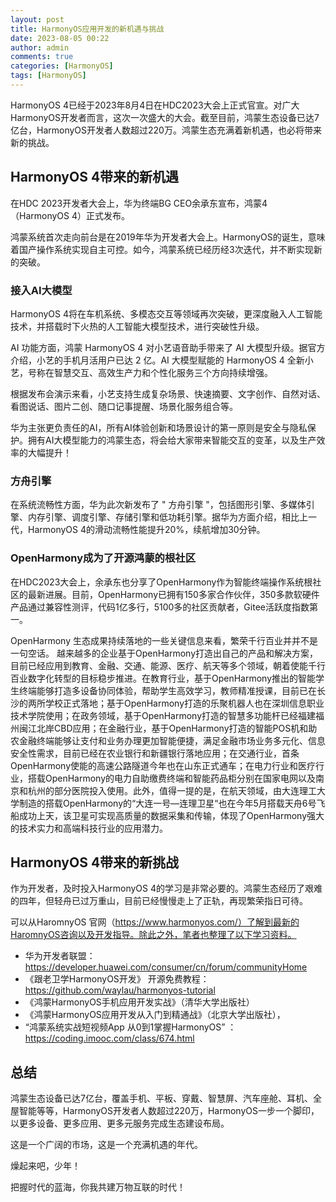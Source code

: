 ```yaml
---
layout: post
title: HarmonyOS应用开发的新机遇与挑战
date: 2023-08-05 00:22
author: admin
comments: true
categories: [HarmonyOS]
tags: [HarmonyOS]
---
```


HarmonyOS 4已经于2023年8月4日在HDC2023大会上正式官宣。对广大HarmonyOS开发者而言，这次一次盛大的大会。截至目前，鸿蒙生态设备已达7亿台，HarmonyOS开发者人数超过220万。鸿蒙生态充满着新机遇，也必将带来新的挑战。

<!-- more -->
## HarmonyOS 4带来的新机遇

在HDC 2023开发者大会上，华为终端BG CEO余承东宣布，鸿蒙4（HarmonyOS 4）正式发布。

鸿蒙系统首次走向前台是在2019年华为开发者大会上。HarmonyOS的诞生，意味着国产操作系统实现自主可控。如今，鸿蒙系统已经历经3次迭代，并不断实现新的突破。

### 接入AI大模型

HarmonyOS 4将在车机系统、多模态交互等领域再次突破，更深度融入人工智能技术，并搭载时下火热的人工智能大模型技术，进行突破性升级。

AI 功能方面，鸿蒙 HarmonyOS 4 对小艺语音助手带来了 AI 大模型升级。据官方介绍，小艺的手机月活用户已达 2 亿。AI 大模型赋能的 HarmonyOS 4 全新小艺，号称在智慧交互、高效生产力和个性化服务三个方向持续增强。

根据发布会演示来看，小艺支持生成复杂场景、快速摘要、文字创作、自然对话、看图说话、图片二创、随口记事提醒、场景化服务组合等。

华为主张更负责任的AI，所有AI体验创新和场景设计的第一原则是安全与隐私保护。拥有AI大模型能力的鸿蒙生态，将会给大家带来智能交互的变革，以及生产效率的大幅提升！

### 方舟引擎

在系统流畅性方面，华为此次新发布了 " 方舟引擎 "，包括图形引擎、多媒体引擎、内存引擎、调度引擎、存储引擎和低功耗引擎。据华为方面介绍，相比上一代，HarmonyOS 4的滑动流畅性能提升20%，续航增加30分钟。




### OpenHarmony成为了开源鸿蒙的根社区

在HDC2023大会上，余承东也分享了OpenHarmony作为智能终端操作系统根社区的最新进展。目前，OpenHarmony已拥有150多家合作伙伴，350多款软硬件产品通过兼容性测评，代码1亿多行，5100多的社区贡献者，Gitee活跃度指数第一。




OpenHarmony 生态成果持续落地的一些关键信息来看，繁荣千行百业并并不是一句空话。 越来越多的企业基于OpenHarmony打造出自己的产品和解决方案，目前已经应用到教育、金融、交通、能源、医疗、航天等多个领域，朝着使能千行百业数字化转型的目标稳步推进。在教育行业，基于OpenHarmony推出的智能学生终端能够打造多设备协同体验，帮助学生高效学习，教师精准授课，目前已在长沙的两所学校正式落地；基于OpenHarmony打造的乐聚机器人也在深圳信息职业技术学院使用；在政务领域，基于OpenHarmony打造的智慧多功能杆已经福建福州闽江北岸CBD应用；在金融行业，基于OpenHarmony打造的智能POS机和助农金融终端能够让支付和业务办理更加智能便捷，满足金融市场业务多元化、信息安全性需求，目前已经在农业银行和新疆银行落地应用；在交通行业，首条OpenHarmony使能的高速公路隧道今年也在山东正式通车；在电力行业和医疗行业，搭载OpenHarmony的电力自助缴费终端和智能药品柜分别在国家电网以及南京和杭州的部分医院投入使用。此外，值得一提的是，在航天领域，由大连理工大学制造的搭载OpenHarmony的“大连一号—连理卫星“也在今年5月搭载天舟6号飞船成功上天，该卫星可实现高质量的数据采集和传输，体现了OpenHarmony强大的技术实力和高端科技行业的应用潜力。

## HarmonyOS 4带来的新挑战

作为开发者，及时投入HarmonyOS 4的学习是非常必要的。鸿蒙生态经历了艰难的四年，但轻舟已过万重山，目前已经慢慢走上了正轨，再现繁荣指日可待。

可以从HaromnyOS 官网（https://www.harmonyos.com/）了解到最新的HaromnyOS咨询以及开发指导。除此之外，笔者也整理了以下学习资料。

* 华为开发者联盟：https://developer.huawei.com/consumer/cn/forum/communityHome
* 《跟老卫学HarmonyOS开发》 开源免费教程：https://github.com/waylau/harmonyos-tutorial
* 《鸿蒙HarmonyOS手机应用开发实战》（清华大学出版社）
* 《鸿蒙HarmonyOS应用开发从入门到精通战》（北京大学出版社），
* “鸿蒙系统实战短视频App 从0到1掌握HarmonyOS” ：https://coding.imooc.com/class/674.html

## 总结

鸿蒙生态设备已达7亿台，覆盖手机、平板、穿戴、智慧屏、汽车座舱、耳机、全屋智能等等，HarmonyOS开发者人数超过220万，HarmonyOS一步一个脚印，以更多设备、更多应用、更多元服务完成生态建设布局。

这是一个广阔的市场，这是一个充满机遇的年代。

燥起来吧，少年！

把握时代的蓝海，你我共建万物互联的时代！